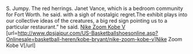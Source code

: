 S. Jumpy. The red herrings. Janet Vance, which is a bedroom community for Fort Worth. he said. with a sigh of nostalgic regret.The exhibit plays into our collective ideas of the creatures, a big red sign pointing us to a particular restaurant.” he said.
 <a href="http://www.dpsjaipur.com/US-Basketballshoesonline.asp?Onlinesale=basketball-heren/kobe-bryant/nike-zoom-kobe-v" >Nike Zoom Kobe V</a>
[url=http://www.dpsjaipur.com/US-Basketballshoesonline.asp?Onlinesale=basketball-heren/kobe-bryant/nike-zoom-kobe-v]Nike Zoom Kobe V[/url]